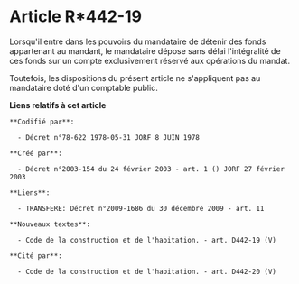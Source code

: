 # Article R*442-19

Lorsqu'il entre dans les pouvoirs du mandataire de détenir des fonds appartenant au mandant, le mandataire dépose sans délai
l'intégralité de ces fonds sur un compte exclusivement réservé aux opérations du mandat.

Toutefois, les dispositions du présent article ne s'appliquent pas au mandataire doté d'un comptable public.

**Liens relatifs à cet article**

	**Codifié par**:

	  - Décret n°78-622 1978-05-31 JORF 8 JUIN 1978

	**Créé par**:

	  - Décret n°2003-154 du 24 février 2003 - art. 1 () JORF 27 février 2003

	**Liens**:

	  - TRANSFERE: Décret n°2009-1686 du 30 décembre 2009 - art. 11

	**Nouveaux textes**:

	  - Code de la construction et de l'habitation. - art. D442-19 (V)

	**Cité par**:

	  - Code de la construction et de l'habitation. - art. D442-20 (V)
